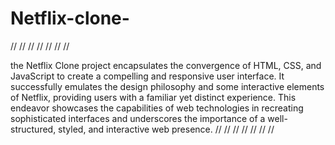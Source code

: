 # Netflix-clone-
//
//
//
//
//
//
//

the Netflix Clone project encapsulates the convergence of HTML, CSS, and JavaScript to create a compelling and responsive user interface. It successfully emulates the design philosophy and some interactive elements of Netflix, providing users with a familiar yet distinct experience. This endeavor showcases the capabilities of web technologies in recreating sophisticated interfaces and underscores the importance of a well-structured, styled, and interactive web presence.
//
//
//
//
//
//
//
